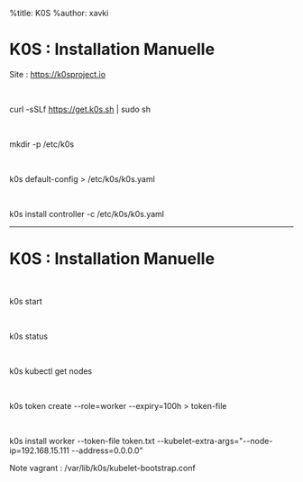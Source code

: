 %title: K0S
%author: xavki


# K0S : Installation Manuelle


Site : https://k0sproject.io

<br>

curl -sSLf https://get.k0s.sh | sudo sh

<br>

mkdir -p /etc/k0s

<br>

k0s default-config > /etc/k0s/k0s.yaml

<br>

k0s install controller -c /etc/k0s/k0s.yaml

---------------------------------------------------------------------

# K0S : Installation Manuelle

<br>

k0s start

<br>

k0s status

<br>

k0s kubectl get nodes

<br>

k0s token create --role=worker --expiry=100h > token-file

<br>

k0s install worker --token-file token.txt --kubelet-extra-args="--node-ip=192.168.15.111 --address=0.0.0.0"

Note vagrant : /var/lib/k0s/kubelet-bootstrap.conf
